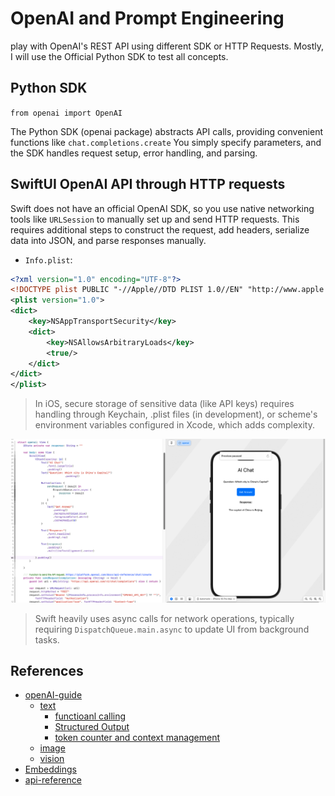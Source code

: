 # OpenAI and Prompt Engineering

play with OpenAI's REST API using different SDK or HTTP Requests. Mostly, I will use the Official Python SDK to test all concepts.

## Python SDK

`from openai import OpenAI`

The Python SDK (openai package) abstracts API calls, providing convenient functions like `chat.completions.create` You simply specify parameters, and the SDK handles request setup, error handling, and parsing.

## SwiftUI OpenAI API through HTTP requests

Swift does not have an official OpenAI SDK, so you use native networking tools like `URLSession` to manually set up and send HTTP requests. This requires additional steps to construct the request, add headers, serialize data into JSON, and parse responses manually.

- `Info.plist`: 

```xml
<?xml version="1.0" encoding="UTF-8"?>
<!DOCTYPE plist PUBLIC "-//Apple//DTD PLIST 1.0//EN" "http://www.apple.com/DTDs/PropertyList-1.0.dtd">
<plist version="1.0">
<dict>
	<key>NSAppTransportSecurity</key>
	<dict>
		<key>NSAllowsArbitraryLoads</key>
		<true/>
	</dict>
</dict>
</plist>
```
>In iOS, secure storage of sensitive data (like API keys) requires handling through Keychain, .plist files (in development), or scheme's environment variables configured in Xcode, which adds complexity.

![](./images/openai-swift1.png)

>Swift heavily uses async calls for network operations, typically requiring `DispatchQueue.main.async` to update UI from background tasks. 

## References

- [openAI-guide](https://platform.openai.com/docs/overview)
	- [text](https://platform.openai.com/docs/guides/text-generation)
        - [functioanl calling](https://platform.openai.com/docs/guides/function-calling/function-calling)
        - [Structured Output](https://platform.openai.com/docs/guides/structured-outputs/structured-outputs)
        - [token counter and context management](https://cookbook.openai.com/examples/how_to_count_tokens_with_tiktoken)
	- [image](https://platform.openai.com/docs/guides/images)
	- [vision](https://platform.openai.com/docs/guides/vision)
- [Embeddings](https://platform.openai.com/docs/guides/embeddings)
- [api-reference](https://platform.openai.com/docs/api-reference/introduction)
